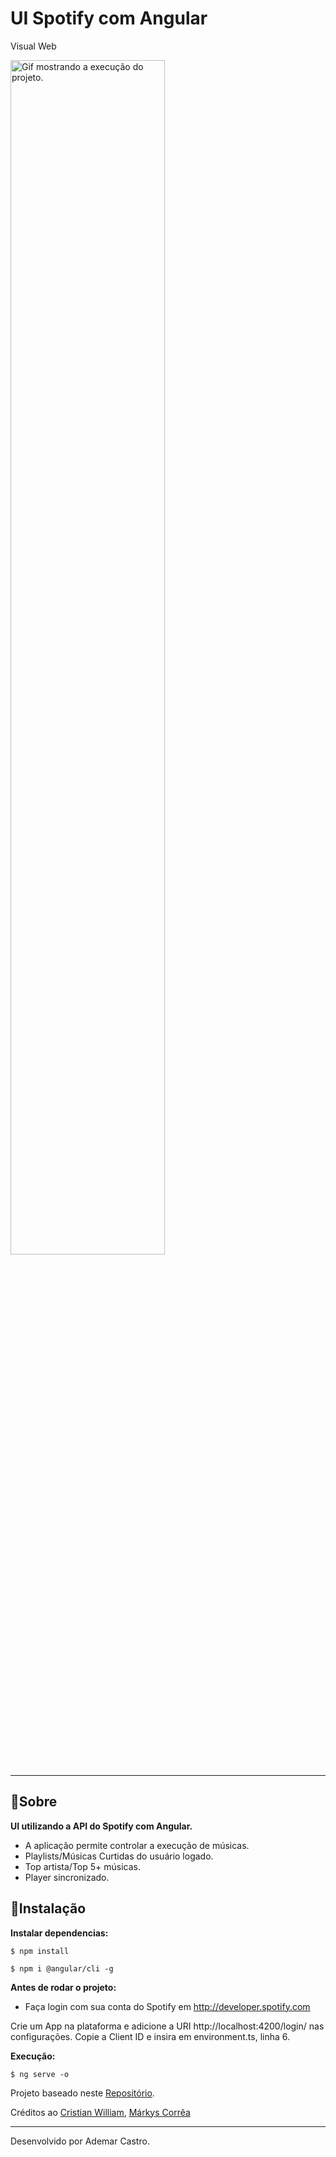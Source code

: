 # UI Spotify com Angular

Visual Web

<img src="src/assets/imagens/result-final.gif" width="70%" alt="Gif mostrando a execução do projeto.">

---

## 🔖Sobre

**UI utilizando a API do Spotify com Angular.**

- A aplicação permite controlar a execução de músicas.
- Playlists/Músicas Curtidas do usuário logado.
- Top artista/Top 5+ músicas.
- Player sincronizado.

## 💾Instalação

**Instalar dependencias:**

```shell
$ npm install
```

```shell
$ npm i @angular/cli -g
```
**Antes de rodar o projeto:**

- Faça login com sua conta do Spotify em http://developer.spotify.com

Crie um App na plataforma e adicione a URI http://localhost:4200/login/ nas configurações.
Copie a Client ID e insira em environment.ts, linha 6.

**Execução:**

```shell
$ ng serve -o
```

Projeto baseado neste [Repositório](https://github.com/cristianWilliam/Spotify-Angular).

Créditos ao [Cristian William](https://github.com/cristianWilliam), [Márkys Corrêa](https://github.com/markyscorrea)

---

Desenvolvido por Ademar Castro.
